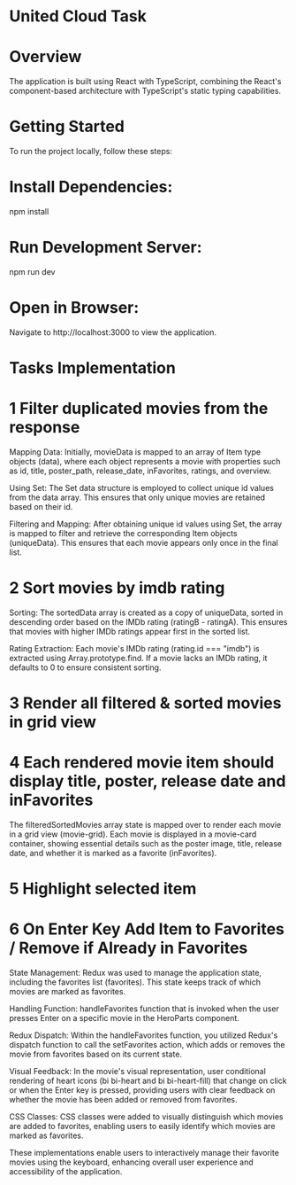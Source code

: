 # United Cloud Task

# Overview

The application is built using React with TypeScript, combining the React's component-based architecture with TypeScript's static typing capabilities.

# Getting Started

To run the project locally, follow these steps:

# Install Dependencies:

npm install

# Run Development Server:

npm run dev

# Open in Browser:

Navigate to http://localhost:3000 to view the application.

# Tasks Implementation

# 1 Filter duplicated movies from the response

Mapping Data: Initially, movieData is mapped to an array of Item type objects (data), where each object represents a movie with properties such as id, title, poster_path, release_date, inFavorites, ratings, and overview.

Using Set: The Set data structure is employed to collect unique id values from the data array. This ensures that only unique movies are retained based on their id.

Filtering and Mapping: After obtaining unique id values using Set, the array is mapped to filter and retrieve the corresponding Item objects (uniqueData). This ensures that each movie appears only once in the final list.

# 2 Sort movies by imdb rating

Sorting: The sortedData array is created as a copy of uniqueData, sorted in descending order based on the IMDb rating (ratingB - ratingA). This ensures that movies with higher IMDb ratings appear first in the sorted list.

Rating Extraction: Each movie's IMDb rating (rating.id === "imdb") is extracted using Array.prototype.find. If a movie lacks an IMDb rating, it defaults to 0 to ensure consistent sorting.

# 3 Render all filtered & sorted movies in grid view

# 4 Each rendered movie item should display title, poster, release date and inFavorites

The filteredSortedMovies array state is mapped over to render each movie in a grid view (movie-grid). Each movie is displayed in a movie-card container, showing essential details such as the poster image, title, release date, and whether it is marked as a favorite (inFavorites).

# 5 Highlight selected item

# 6 On Enter Key Add Item to Favorites / Remove if Already in Favorites

State Management: Redux was used to manage the application state, including the favorites list (favorites). This state keeps track of which movies are marked as favorites.

Handling Function: handleFavorites function that is invoked when the user presses Enter on a specific movie in the HeroParts component.

Redux Dispatch: Within the handleFavorites function, you utilized Redux's dispatch function to call the setFavorites action, which adds or removes the movie from favorites based on its current state.

Visual Feedback: In the movie's visual representation, user conditional rendering of heart icons (bi bi-heart and bi bi-heart-fill) that change on click or when the Enter key is pressed, providing users with clear feedback on whether the movie has been added or removed from favorites.

CSS Classes: CSS classes were added to visually distinguish which movies are added to favorites, enabling users to easily identify which movies are marked as favorites.

These implementations enable users to interactively manage their favorite movies using the keyboard, enhancing overall user experience and accessibility of the application.
